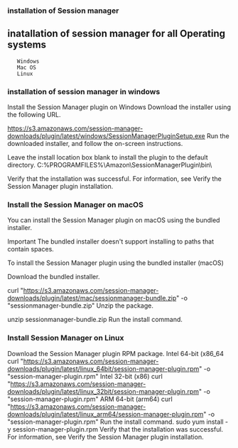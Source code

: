 ### installation of Session manager

## inatallation of session manager for all Operating systems

```
   Windows
   Mac OS
   Linux
```

### installation of session manager in windows

Install the Session Manager plugin on Windows
Download the installer using the following URL.

https://s3.amazonaws.com/session-manager-downloads/plugin/latest/windows/SessionManagerPluginSetup.exe
Run the downloaded installer, and follow the on-screen instructions.

Leave the install location box blank to install the plugin to the default directory.
C:\%PROGRAMFILES%\Amazon\SessionManagerPlugin\bin\

Verify that the installation was successful. For information, see Verify the Session Manager plugin installation.

### Install the Session Manager on macOS

You can install the Session Manager plugin on macOS using the bundled installer.

Important
The bundled installer doesn't support installing to paths that contain spaces.

To install the Session Manager plugin using the bundled installer (macOS)

Download the bundled installer.

curl "https://s3.amazonaws.com/session-manager-downloads/plugin/latest/mac/sessionmanager-bundle.zip" -o "sessionmanager-bundle.zip"
Unzip the package.

unzip sessionmanager-bundle.zip
Run the install command.

### Install Session Manager on Linux

Download the Session Manager plugin RPM package.
Intel 64-bit (x86_64
curl "https://s3.amazonaws.com/session-manager-downloads/plugin/latest/linux_64bit/session-manager-plugin.rpm" -o "session-manager-plugin.rpm"
Intel 32-bit (x86)
curl "https://s3.amazonaws.com/session-manager-downloads/plugin/latest/linux_32bit/session-manager-plugin.rpm" -o "session-manager-plugin.rpm"
ARM 64-bit (arm64)
curl "https://s3.amazonaws.com/session-manager-downloads/plugin/latest/linux_arm64/session-manager-plugin.rpm" -o "session-manager-plugin.rpm"
Run the install command.
sudo yum install -y session-manager-plugin.rpm
Verify that the installation was successful. For information, see Verify the Session Manager plugin installation.



